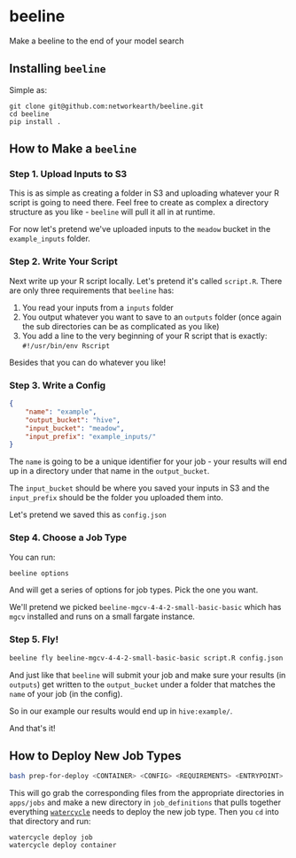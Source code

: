 # beeline
Make a beeline to the end of your model search

## Installing `beeline`

Simple as:

```
git clone git@github.com:networkearth/beeline.git
cd beeline
pip install .
```

## How to Make a `beeline`

### Step 1. Upload Inputs to S3

This is as simple as creating a folder in S3 and uploading whatever your R script is going to need there. Feel free to create as complex a directory structure as you like - `beeline` will pull it all in at runtime. 

For now let's pretend we've uploaded inputs to the `meadow` bucket in the `example_inputs` folder. 

### Step 2. Write Your Script

Next write up your R script locally. Let's pretend it's called `script.R`. There are only three requirements that `beeline` has:

1. You read your inputs from a `inputs` folder
2. You output whatever you want to save to an `outputs` folder (once again the sub directories can be as complicated as you like)
3. You add a line to the very beginning of your R script that is exactly: `#!/usr/bin/env Rscript`

Besides that you can do whatever you like!

### Step 3. Write a Config

```json
{
    "name": "example",
    "output_bucket": "hive",
    "input_bucket": "meadow",
    "input_prefix": "example_inputs/"
}
```

The `name` is going to be a unique identifier for your job - your results will end up in a directory under that name in the `output_bucket`. 

The `input_bucket` should be where you saved your inputs in S3 and the `input_prefix` should be the folder you uploaded them into. 

Let's pretend we saved this as `config.json`

### Step 4. Choose a Job Type

You can run:

```bash
beeline options
```

And will get a series of options for job types. Pick the one you want. 

We'll pretend we picked `beeline-mgcv-4-4-2-small-basic-basic` which has `mgcv` installed and runs on a small fargate instance. 

### Step 5. Fly!

```bash
beeline fly beeline-mgcv-4-4-2-small-basic-basic script.R config.json
```

And just like that `beeline` will submit your job and make sure your results (in `outputs`) get written to the `output_bucket` under a folder that matches the `name` of your job (in the config). 

So in our example our results would end up in `hive:example/`.

And that's it!

## How to Deploy New Job Types

```bash
bash prep-for-deploy <CONTAINER> <CONFIG> <REQUIREMENTS> <ENTRYPOINT>
```

This will go grab the corresponding files from the appropriate directories in `apps/jobs` and make a new directory in `job_definitions` that pulls together everything [`watercycle`](https://github.com/networkearth/watercycle) needs to deploy the new job type. Then you `cd` into that directory and run:

```
watercycle deploy job
watercycle deploy container
```

